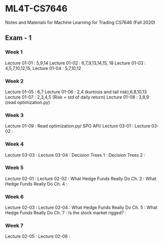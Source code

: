 # ML4T-CS7646
Notes and Materials for Machine Learning for Trading CS7646 (Fall 2020)


## Exam - 1
### Week 1

Lecture 01-01 : 5,9,14
Lecture 01-02 : 6,7,9,13,14,15, 18
Lecture 01-03 : 4,5,7,10,12,15,
Lecture 01-04 : 5,7,10,12

### Week 2

Lecture 01-05 : 6,7
Lecture 01-06 : 2,4 (kurtosis and tail risk),6,8,10,13
Lecture 01-07 : 2,3,4,5 (Risk = std of daily return)
Lecture 01-08 : 3,8,9 (read optimization.py)

### Week 3

Lecture 01-09 : Read optimization.py/ SPO API/ 
Lecture 03-01 :
Lecture 03-02 :

### Week 4

Lecture 03-03 :
Lecture 03-04 :
Decision Trees 1 :
Decision Trees 2 :

### Week 5

Lecture 02-01 :
Lecture 02-02 :
What Hedge Funds Really Do Ch. 2 :
What Hedge Funds Really Do Ch. 4 :

### Week 6

Lecture 02-03 :
Lecture 02-04 :
What Hedge Funds Really Do Ch. 5 :
What Hedge Funds Really Do Ch. 7 :
Is the stock market rigged? :

### Week 7

Lecture 02-05 :
Lecture 02-06 :